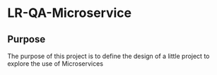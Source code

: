 # LR-QA-Microservice

<h2> Purpose </h2>
<p>The purpose of this project is to
define the design of a little project to explore the use of Microservices </p>


